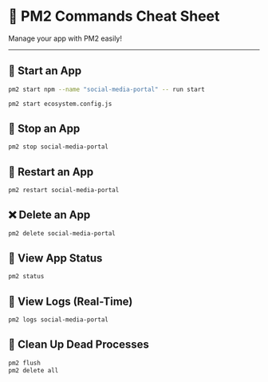 # 📄 PM2 Commands Cheat Sheet

Manage your app with PM2 easily!

---

## 🚀 Start an App

```bash
pm2 start npm --name "social-media-portal" -- run start
```

```bash
pm2 start ecosystem.config.js
```

## 🛑 Stop an App

```bash
pm2 stop social-media-portal
```

## 🔄 Restart an App

```bash
pm2 restart social-media-portal
```

## ❌ Delete an App

```bash
pm2 delete social-media-portal
```

## 👀 View App Status

```bash
pm2 status
```
## 📜 View Logs (Real-Time)

```bash
pm2 logs social-media-portal
```

## 🧹 Clean Up Dead Processes

```bash
pm2 flush
pm2 delete all
```